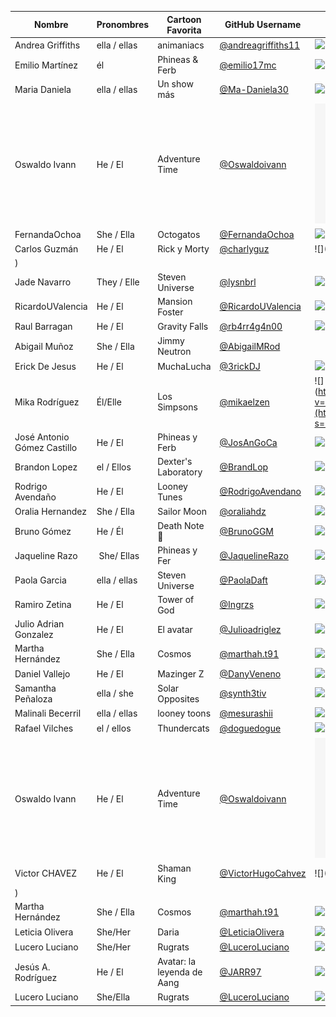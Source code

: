 | Nombre | Pronombres | Cartoon Favorita | GitHub Username| Avatar |
|---|---|---|---|---|
| Andrea Griffiths | ella / ellas  | animaniacs | [@andreagriffiths11](https://github.com/andreagriffiths11)| ![](https://avatars.githubusercontent.com/andreagriffiths11?s=64) |
| Emilio Martínez | él  | Phineas & Ferb | [@emilio17mc](https://github.com/emilio17mc)| ![](https://avatars.githubusercontent.com/emilio17mc?s=64) |
| Maria Daniela | ella / ellas  | Un show más | [@Ma-Daniela30](https://github.com/Ma-Daniela30)| ![](https://avatars.githubusercontent.com/Ma-Daniela30) |
| Oswaldo Ivann  | He / El  | Adventure Time | [@Oswaldoivann](https://github.com/Oswaldoivann)| ![](https://github.com/Oswaldoivann/Oswaldoivann/blob/main/perfil.jpg) |
| FernandaOchoa  | She / Ella  | Octogatos | [@FernandaOchoa](https://github.com/FernandaOchoa)| ![](https://avatars.githubusercontent.com/u/9124597?s=400&u=2a0671c4aa1a123f3e09021dcc0d2423a1d4cba1&v=4) |
| Carlos Guzmán | He / El  | Rick y Morty | [@charlyguz](https://github.com/charlyguz)| ![](| Oswaldo Ivann  | He / El  | Adventure Time | [@Oswaldoivann](https://github.com/Oswaldoivann)| ![](https://github.com/Oswaldoivann/Oswaldoivann/blob/main/perfil.jpg) |
) |
| Jade Navarro  | They / Elle  | Steven Universe | [@lysnbrl](https://github.com/lysnbrl)| ![](https://avatars.githubusercontent.com/u/101600385?v=4) |
| RicardoUValencia  | He / El  | Mansion Foster | [@RicardoUValencia](https://github.com/RicardoUValencia)| ![](https://avatars.githubusercontent.com/u/87098001?v=4) |
| Raul Barragan  | He / El  | Gravity Falls | [@rb4rr4g4n00](https://github.com/rb4rr4g4n00)| ![](https://avatars.githubusercontent.com/u/99059912?v=4) |
| Abigail Muñoz | She / Ella  | Jimmy Neutron | [@AbigailMRod](https://github.com/AbigailMRod)| 
| Erick De Jesus  | He / El  | MuchaLucha | [@3rickDJ](https://github.com/3rickDJ)| ![](https://avatars.githubusercontent.com/3rickDJ?s=100)|
| Mika Rodríguez  | Él/Elle | Los Simpsons | [@mikaelzen](https://github.com/mikaelzen)| ![](https://avatars.githubusercontent.com/u/68354235?v=4](https://avatars.githubusercontent.com/mikaelzen?s=64) |
| José Antonio Gómez Castillo  | He / El  | Phineas y Ferb | [@JosAnGoCa](https://github.com/JosAnGoCa)| ![](https://avatars.githubusercontent.com/u/91902354?v=4) |
| Brandon Lopez  | el / Ellos  | Dexter's Laboratory | [@BrandLop](https://github.com/BrandLop)| ![](https://avatars.githubusercontent.com/u/94416443?v=4) |
| Rodrigo Avendaño | He / El  | Looney Tunes | [@RodrigoAvendano](https://github.com/RodrigoAvendano)| ![](https://avatars.githubusercontent.com/u/99101837?s=100&u=01d6e8a14046fd388fd04721b44a6c7ab6456a1e&v=4) |
| Oralia Hernandez | She / Ella  | Sailor Moon | [@oraliahdz](https://github.com/oraliahdz)| ![](https://avatars.githubusercontent.com/u/89615667?s=400&u=4eb190444ca950b08a8c75e568a3b63516513a15&v=4) |
| Bruno Gómez  | He / Él  | Death Note 🍎 | [@BrunoGGM](https://github.com/BrunoGGM)| ![](https://avatars.githubusercontent.com/brunoggm?s=64) |
| Jaqueline Razo | She/ Ellas | Phineas y Fer | [@JaquelineRazo](https://github.com/JaquelineRazo) | ![](https://avatars.githubusercontent.com/u/83616845?v=4)|
| Paola Garcia | ella / ellas  | Steven Universe | [@PaolaDaft](https://github.com/PaolaDaft) |<img src="https://avatars.githubusercontent.com/u/68626833?v=4" alt="drawing" width="100"/> |
| Ramiro Zetina  | He / El  | Tower of God | [@Ingrzs](https://github.com/Ingrzs)| ![](https://avatars.githubusercontent.com/u/94188197?s=96&v=4) |
| Julio Adrian Gonzalez  | He / El  | El avatar | [@Julioadriglez](https://github.com/Julioadriglez)| ![](https://avatars.githubusercontent.com/u/99068430?s=400&u=8d1b992c4cdd0a2548ccef6838c5dc40c4aa8921&v=4) |
| Martha Hernández | She / Ella  | Cosmos | [@marthah.t91](https://github.com/MarthaHT)| ![](https://avatars.githubusercontent.com/u/79715315?s=400&u=08e53caec09bfdf39c55c664353d217dd2e9bdbe&v=4) |
| Daniel Vallejo |He / El  | Mazinger Z | [@DanyVeneno](https://github.com/DanyVeneno)| ![](https://avatars.githubusercontent.com/u/89219507?v=4) |
| Samantha Peñaloza | ella / she | Solar Opposites | [@synth3tiv](https://github.com/synth3tiv)| ![](https://avatars.githubusercontent.com/synth3tiv?s=64) |
| Malinali Becerril | ella / ellas | looney toons | [@mesurashii](https://github.con/malibb) | ![](https://avatars.githubusercontent.com/u/16376217?s=40&v=4) |
| Rafael Vilches | el / ellos  | Thundercats | [@doguedogue](https://github.com/doguedogue)| ![](https://avatars.githubusercontent.com/u/23409026?s=64) |
| Oswaldo Ivann  | He / El  | Adventure Time | [@Oswaldoivann](https://github.com/Oswaldoivann)| ![](https://github.com/Oswaldoivann/Oswaldoivann/blob/main/perfil.jpg) |
| Victor CHAVEZ  | He / El  | Shaman King | [@VictorHugoCahvez](https://github.com/VictorHugoChavez)| ![](![Uploading image.png…](https://avatars.githubusercontent.com/u/96146923?s=400&u=08aca6e3a8258728dee0e613c20c4541bfc066a9&v=4)
) |
| Martha Hernández | She / Ella  | Cosmos | [@marthah.t91](https://github.com/MarthaHT)| ![](https://avatars.githubusercontent.com/u/79715315?s=400&u=08e53caec09bfdf39c55c664353d217dd2e9bdbe&v=4) |
| Leticia Olivera | She/Her | Daria | [@LeticiaOlivera](https://github.com/LeticiaOlivera)| ![]([https://github.com/account](https://avatars.githubusercontent.com/u/106000118?s=400&u=f73f0e7f6f7dbad5f3883ce988467d017801c716&v=4)) |
| Lucero Luciano | She/Her | Rugrats | [@LuceroLuciano](https://github.com/LuceroLuciano)| ![](https://avatars.githubusercontent.com/u/83784155?s=96&v=4)|
| Jesús A. Rodríguez  | He / El  | Avatar: la leyenda de Aang | [@JARR97](https://github.com/JARR97)| ![](https://avatars.githubusercontent.com/JARR97?s=64) 
| Lucero Luciano | She/Ella | Rugrats | [@LuceroLuciano](https://github.com/LuceroLuciano)| ![]([https://github.com/account](https://avatars.githubusercontent.com/u/83784155?s=400&u=5acda789d6e653941b65be7c6012a10371ab75e9&v=4)) |

